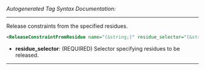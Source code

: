 <!-- THIS IS AN AUTOGENERATED FILE: Don't edit it directly, instead change the schema definition in the code itself. -->

_Autogenerated Tag Syntax Documentation:_

---
Release constraints from the specified residues.

```xml
<ReleaseConstraintFromResidue name="(&string;)" residue_selector="(&string;)" />
```

-   **residue_selector**: (REQUIRED) Selector specifying residues to be released.

---
